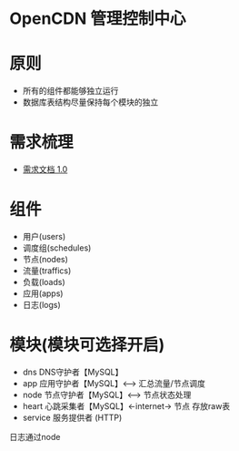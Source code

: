 OpenCDN 管理控制中心
=========

# 原则
- 所有的组件都能够独立运行
- 数据库表结构尽量保持每个模块的独立

# 需求梳理
- [需求文档 1.0](./REQUIRES/1.0.md)

# 组件
- 用户(users)
- 调度组(schedules)
- 节点(nodes)
- 流量(traffics)
- 负载(loads)
- 应用(apps)
- 日志(logs)

# 模块(模块可选择开启)
- dns DNS守护者【MySQL】
- app 应用守护者【MySQL】<--> 汇总流量/节点调度
- node 节点守护者【MySQL】<--> 节点状态处理
- heart 心跳采集者【MySQL】<-internet-> 节点 存放raw表
- service 服务提供者 (HTTP)

日志通过node
